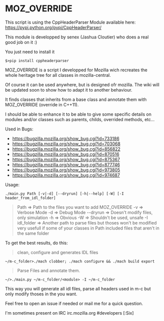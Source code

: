 MOZ_OVERRIDE
============

This script is using the CppHeaderParser Module available here: https://pypi.python.org/pypi/CppHeaderParser/

This module is developped by senex (Jashua Cloutier) who does a real good job on it :)

You just need to install it
```
$>pip install cppheaderparser
```

MOZ_OVERRIDE is a script I developped for Mozilla
wich recreates the whole heritage tree for all classes in mozilla-central.

Of course it can be used anywhere, but is designed ofr mozilla.
The wiki will be updated soon to show how to adapt it to another behaviour.

It finds classes that inherits from a base class
and annotate them with MOZ_OVERRIDE (override in C++11).

I should be able to enhance it to be able to give some specific details on modules and/or classes
such as parents, childs, overrided methods, etc...

Used in Bugs:
 - https://bugzilla.mozilla.org/show_bug.cgi?id=733186
 - https://bugzilla.mozilla.org/show_bug.cgi?id=703068
 - https://bugzilla.mozilla.org/show_bug.cgi?id=856822
 - https://bugzilla.mozilla.org/show_bug.cgi?id=870516
 - https://bugzilla.mozilla.org/show_bug.cgi?id=875367
 - https://bugzilla.mozilla.org/show_bug.cgi?id=877746
 - https://bugzilla.mozilla.org/show_bug.cgi?id=973805
 - https://bugzilla.mozilla.org/show_bug.cgi?id=974687

Usage:

`./main.py Path [-v|-d] [--dryrun] [-h|--help] [-W] [-I header_from_idl_folder]`

> Path		  => Path to the files you want to add MOZ_OVERRIDE
> -v 		  => Verbose Mode
> -d 		  => Debug Mode
> --dryrun	  => Doesn't modify files, only simulation
> -h		  => Obvious
> -W		  => Shouldn't be used, unsafe
> -I idl_folder  => Another path to parse files but thoses won't be modified
>      		     very usefull if some of your classes in Path included files that aren't in the same folder

To get the best results, do this:

> clean, configure and generates IDL files

`~/m-c_folder>./mach clobber; ./mach configure && ./mach build export`

> Parse Files and annotate them.

`~/>./main.py ~/m-c_folder/<module> -I ~/m-c_folder`

This way you will generate all idl files, parse all headers used in m-c but only modify thoses in the <module> you want.

Feel free to open an issue if needed or mail me for a quick question.

I'm sometimes present on IRC irc.mozilla.org #developers [:Six]
